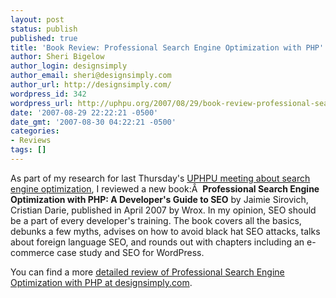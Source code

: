 ```yaml
---
layout: post
status: publish
published: true
title: 'Book Review: Professional Search Engine Optimization with PHP'
author: Sheri Bigelow
author_login: designsimply
author_email: sheri@designsimply.com
author_url: http://designsimply.com/
wordpress_id: 342
wordpress_url: http://uphpu.org/2007/08/29/book-review-professional-search-engine-optimization-with-php/
date: '2007-08-29 22:22:21 -0500'
date_gmt: '2007-08-30 04:22:21 -0500'
categories:
- Reviews
tags: []
---
```

<p>As part of my research for last Thursday's <a href="http://uphpu.org/2007/08/16/search-engine-optimization-and-php/">UPHPU meeting about search engine optimization</a>, I reviewed a new book:Â  <strong>Professional Search Engine Optimization with PHP: A Developer's Guide to SEO</strong>  by Jaimie Sirovich, Cristian Darie, published in April 2007 by Wrox. In my opinion, SEO should be a part of every developer's training. The book covers all the basics, debunks a few myths, advises on how to avoid black hat SEO attacks, talks about foreign language SEO, and rounds out with chapters including an e-commerce case study and SEO for WordPress.</p>
<p>You can find a more <a href="http://designsimply.com/2007/08/23/book-review-professional-search-engine-optimization-with-php/">detailed review of Professional Search Engine Optimization with PHP at designsimply.com</a>.</p>
